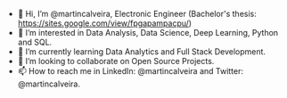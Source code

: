 - 👋 Hi, I’m @martincalveira, Electronic Engineer (Bachelor's thesis: https://sites.google.com/view/fpgapampacpu/)
- 👀 I’m interested in Data Analysis, Data Science, Deep Learning, Python and SQL.
- 🌱 I’m currently learning Data Analytics and Full Stack Development.
- 💞️ I’m looking to collaborate on Open Source Projects.
- 📫 How to reach me in LinkedIn: @martincalveira and Twitter: @martincalveira.

<!---
martincalveira/martincalveira is a ✨ special ✨ repository because its `README.md` (this file) appears on your GitHub profile.
You can click the Preview link to take a look at your changes.
--->
